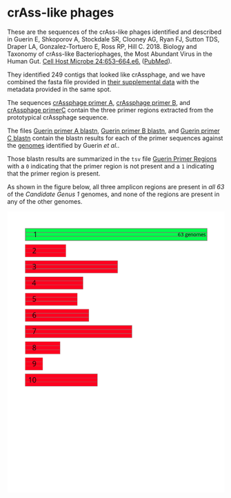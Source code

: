 # crAss-like phages

These are the sequences of the crAss-like phages identified and described in Guerin E, Shkoporov A, Stockdale SR, Clooney AG, Ryan FJ, Sutton TDS, Draper LA, Gonzalez-Tortuero E, Ross RP, Hill C. 2018. Biology and Taxonomy of crAss-like Bacteriophages, the Most Abundant Virus in the Human Gut. [Cell Host Microbe 24:653–664.e6.](https://www.sciencedirect.com/science/article/pii/S1931312818305249?via%3Dihub) ([PubMed](https://www.ncbi.nlm.nih.gov/pubmed/30449316)). 

They identified 249 contigs that looked like crAssphage, and we have combined the fasta file provided in [their supplemental data](https://ars.els-cdn.com/content/image/1-s2.0-S1931312818305249-mmc6.zip) with the metadata provided in the same spot.

The sequences [crAssphage primer A](crAssphage_primerA.fasta), [crAssphage primer B](crAssphage_primerB.fasta), and [crAssphage primerC](crAssphage_primerC.fasta) contain the three primer regions extracted from the prototypical crAssphage sequence.

The files [Guerin primer A blastn](Guerin.primer_A.blastn), [Guerin primer B blastn](Guerin.primer_A.blastn), and [Guerin primer C blastn](Guerin.primer_A.blastn) contain the blastn results for each of the primer sequences against the [genomes](Guerin.fna)  identified by Guerin *et al.*.

Those blastn results are summarized in the `tsv` file [Guerin Primer Regions](GuerinPrimerRegions.tsv) with a `0` indicating that the primer region is not present and a `1` indicating that the primer region is present.

As shown in the figure below, all three amplicon regions are present in *all 63* of the *Candidate Genus 1* genomes, and none of the regions are  present in any of the other genomes.

![](images/crAsspositive.png "The three amplicon regions compared against the 10 candidate genera. Green indicates the region was detected, red indicates the region was not detected.")
